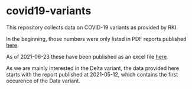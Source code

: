 # covid19-variants

This repository collects data on COVID-19 variants as provided by RKI. 

In the beginning, those numbers were only listed in PDF reports published [here](https://www.rki.de/DE/Content/InfAZ/N/Neuartiges_Coronavirus/DESH/Berichte-VOC-tab.html).

As of 2021-06-23 these have been published as an excel file [here](https://www.rki.de/DE/Content/InfAZ/N/Neuartiges_Coronavirus/Daten/VOC_VOI_Tabelle.html).

As we are mainly interested in the Delta variant, the data provided here starts with the report published at 2021-05-12, which contains the first occurence of the Data variant.
